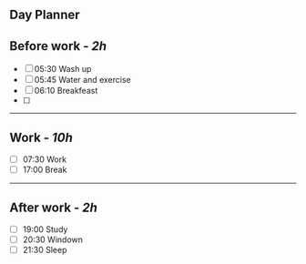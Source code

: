 ## Day Planner

## Before work - *2h*
- [ ] 05:30 Wash up
- [ ] 05:45 Water and exercise
- [ ] 06:10 Breakfeast
- [ ] 
---
## Work - *10h*
- [ ] 07:30 Work
- [ ] 17:00 Break
---
## After work - *2h*
- [ ] 19:00 Study
- [ ] 20:30 Windown
- [ ] 21:30 Sleep